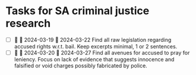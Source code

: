 # Tasks for SA criminal justice research
- [ ] 🔺 🛫 2024-03-19 📅 2024-03-22 Find all raw legislation regarding accused rights w.r.t. bail. Keep excerpts minimal, 1 or 2 sentences.
- [ ] 🔺 🛫 2024-03-20 📅 2024-03-27 Find all avenues for accused to pray for leniency. Focus on lack of evidence that suggests innocence and falsified or void charges possibly fabricated by police.